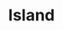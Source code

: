 ---
title: Island
category: drawings
series: Washi
year: 2019
image: setouchi.jpg
size: 48x33
materials: oil on washi paper
---